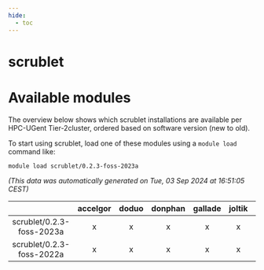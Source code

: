 ```yaml
---
hide:
  - toc
---
```


scrublet
========

# Available modules


The overview below shows which scrublet installations are available per HPC-UGent Tier-2cluster, ordered based on software version (new to old).

To start using scrublet, load one of these modules using a `module load` command like:

```shell
module load scrublet/0.2.3-foss-2023a
```

*(This data was automatically generated on Tue, 03 Sep 2024 at 16:51:05 CEST)*  

| |accelgor|doduo|donphan|gallade|joltik|shinx|skitty|
| :---: | :---: | :---: | :---: | :---: | :---: | :---: | :---: |
|scrublet/0.2.3-foss-2023a|x|x|x|x|x|x|x|
|scrublet/0.2.3-foss-2022a|x|x|x|x|x|-|x|

